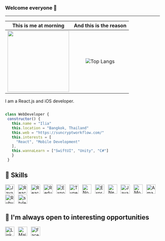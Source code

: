 ### Welcome everyone 👋
---------------


<div align="center">
  
  This is me at morning             |  And this is the reason
:-------------------------------------:|:-------------------------:
 <img src='https://media0.giphy.com/media/3o6ZsUMoSiuTgM6QM0/giphy.gif?cid=ecf05e47r7gsqrh591oqv9zjb470udqrykfkjc5vafxu7j2s&rid=giphy.gif&ct=g' width='200' height='200'> | ![Top Langs](https://github-readme-stats.vercel.app/api/top-langs/?username=suncryptjustice&layout=compact&theme=tokyonight)
</div>

I am a React.js and iOS developer.

 ```js
 
class WebDeveloper {
  constructor() {
    this.name = "Ilia"
    this.location = "Bangkok, Thailand"
    this.web = "https://suncryptworkflow.com/"
    this.interests = [
      "React", "Mobile Development"
    ],
    this.wannaLearn = ["SwiftUI", "Unity", "C#"]
    }
  }

```
 

## 🔧 Skills
[<img src="https://img.shields.io/badge/JavaScript-282C34?logo=javascript&logoColor=F7DF1E" alt="JavaScript logo" title="JavaScript" height="30" />](https://stackoverflow.com/users/10927329/valentin-briand)
&nbsp;
<img src="https://img.shields.io/badge/React.js-282C34?logo=react&logoColor=61DAFB" alt="React.js logo" title="React.js" height="30" />
&nbsp;
<img src="https://img.shields.io/badge/React Native-282C34?logo=react&logoColor=61DAFB" alt="React Native logo" title="React Native" height="30" />
&nbsp;
<img src="https://img.shields.io/badge/Redux-282C34?logo=redux&logoColor=764ABC" alt="Redux logo" title="Redux" height="30" />
&nbsp;
<img src="https://img.shields.io/badge/Expo-282C34?logo=expo&logoColor=ffffff" alt="Expo logo" title="Expo" height="30" />
&nbsp;
<img src="https://img.shields.io/badge/Typescript-282C34?logo=typescript&logoColor=3178C6" alt="Typescript logo" title="Typescript" height="30" />
&nbsp;
<img src="https://img.shields.io/badge/Node.js-282C34?logo=node.js&logoColor=339933" alt="Node.js logo" title="Node.js" height="30" />
&nbsp;
<img src="https://img.shields.io/badge/Express-282C34?logo=express&logoColor=ffffff" alt="Express logo" title="Express" height="30" />
&nbsp;
<img src="https://img.shields.io/badge/Nest.js-282C34?logo=nestjs&logoColor=E0234E" alt="Nest.js logo" title="Nest.js" height="30" />
&nbsp;
<img src="https://img.shields.io/badge/Swift-282C34?logo=swift&logoColor=FA7343" alt="JavaScript logo" title="JavaScript" height="30" />
&nbsp;
<img src="https://img.shields.io/badge/MongoDB-282C34?logo=mongodb&logoColor=47A248" alt="MongoDB logo" title="MongoDB" height="30" />
&nbsp;
<img src="https://img.shields.io/badge/Amazon%20AWS-282C34?logo=amazon-aws&logoColor=FF9900" alt="Amazon AWS logo" title="Amazon AWS" height="30" />
&nbsp;
<img src="https://img.shields.io/badge/Ruby%20on%20Rails-282C34?logo=ruby-on-rails&logoColor=CC0000" alt="Ruby on Rails logo" title="Ruby on Rails" height="30" />
&nbsp;
<img src="https://img.shields.io/badge/styled%20components-282C34?logo=styled-components&logoColor=DB7093" alt="styled-components logo" title="styled-components" height="30" />
&nbsp;

##  👻 I'm always open to interesting opportunities

[<img src="https://img.shields.io/badge/LinkedIn-282C34?logo=linkedin&logoColor=0077B5" alt="LinkedIn logo" title="LinkedIn" height="30" />](https://www.linkedin.com/in/suncrypt)
&nbsp;
[<img src="https://img.shields.io/badge/Email-282C34?logo=icloud&logoColor=ffffff" alt="Mail logo" title="Mail" height="30" />](mailto:suncrypt@icloud.com)
&nbsp;
[<img src="https://img.shields.io/badge/Facebook-282C34?logo=facebook&logoColor=1877F2" alt="Facebook logo" title="Facebook" height="30" />](https://www.facebook.com/ilia.zhegunov/)


<!---


 


--->
